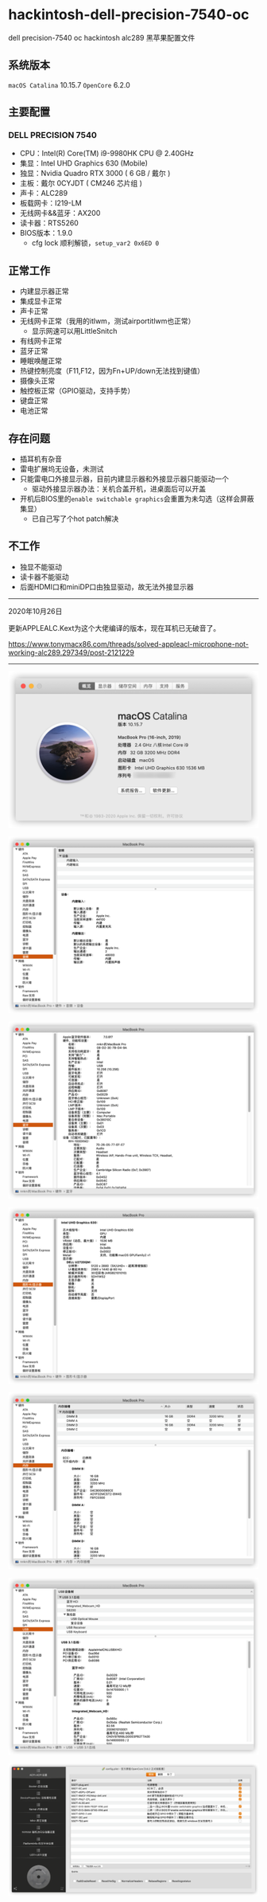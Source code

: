 # hackintosh-dell-precision-7540-oc
dell precision-7540 oc hackintosh alc289 黑苹果配置文件


## 系统版本

`macOS Catalina` 10.15.7  `OpenCore`  6.2.0


## 主要配置 

### DELL PRECISION 7540

- CPU：Intel(R) Core(TM) i9-9980HK CPU @ 2.40GHz
- 集显：Intel UHD Graphics 630 (Mobile)
- 独显：Nvidia Quadro RTX 3000 ( 6 GB / 戴尔 )
- 主板：戴尔 0CYJDT ( CM246 芯片组 )
- 声卡：ALC289
- 板载网卡：I219-LM 
- 无线网卡&&蓝牙：AX200
- 读卡器：RTS5260
- BIOS版本：1.9.0
  - cfg lock 顺利解锁，`setup_var2 0x6ED 0`

## 正常工作

- 内建显示器正常
- 集成显卡正常
- 声卡正常
- 无线网卡正常（我用的itlwm，测试airportitlwm也正常）
  - 显示网速可以用LittleSnitch
- 有线网卡正常
- 蓝牙正常
- 睡眠唤醒正常
- 热键控制亮度（F11,F12，因为Fn+UP/down无法找到键值）
- 摄像头正常
- 触控板正常（GPIO驱动，支持手势）
- 键盘正常
- 电池正常





## 存在问题

- 插耳机有杂音
- 雷电扩展坞无设备，未测试
- 只能雷电口外接显示器，目前内建显示器和外接显示器只能驱动一个
  - 驱动外接显示器办法：关机合盖开机，进桌面后可以开盖
- 开机后BIOS里的`enable switchable graphics`会重置为未勾选（这样会屏蔽集显）
  - 已自己写了个hot patch解决

## 不工作

- 独显不能驱动
- 读卡器不能驱动
- 后面HDMI口和miniDP口由独显驱动，故无法外接显示器


***

2020年10月26日   

更新APPLEALC.Kext为这个大佬编译的版本，现在耳机已无破音了。

https://www.tonymacx86.com/threads/solved-appleacl-microphone-not-working-alc289.297349/post-2121229

***

![2b41234b0b041bbe37611ab04fa2aa79](screenshots/2b41234b0b041bbe37611ab04fa2aa79.png)

![2b41234b0b041bbe37611ab04fa2aa79](screenshots/iShot2020-10-26%2009.49.55.png)

![iShot2020-10-26 09.50.02](screenshots/iShot2020-10-26%2009.50.02.png)

![iShot2020-10-26 09.50.18](screenshots/iShot2020-10-26%2009.50.18.png)

![iShot2020-10-26 09.50.25](screenshots/iShot2020-10-26%2009.50.25.png)

![iShot2020-10-26 09.50.39](screenshots/iShot2020-10-26%2009.50.39.png)

![iShot2020-10-26 09.55.23](screenshots/iShot2020-10-26%2009.55.23.png)
